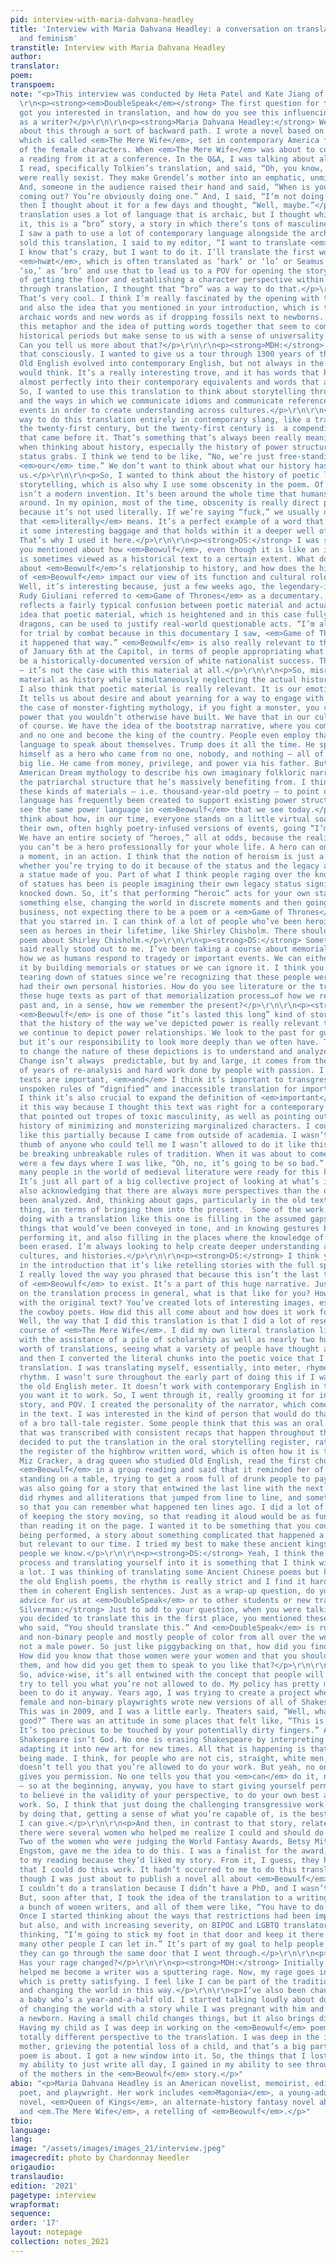 ```yaml
---
pid: interview-with-maria-dahvana-headley
title: 'Interview with Maria Dahvana Headley: a conversation on translation, storytelling,
  and feminism'
transtitle: Interview with Maria Dahvana Headley
author:
translator:
poem:
transpoem:
note: "<p>This interview was conducted by Heta Patel and Kate Jiang of <em>DoubleSpeak</em>.</p>\r\n
  \r\n<p><strong><em>DoubleSpeak</em></strong> The first question for today is: What
  got you interested in translation, and how do you see this influencing your work
  as a writer?</p>\r\n\r\n<p><strong>Maria Dahvana Headley:</strong> Well, I came
  about this through a sort of backward path. I wrote a novel based on <em>Beowulf</em>,
  which is called <em>The Mere Wife</em>, set in contemporary America from the POV
  of the female characters. When <em>The Mere Wife</em> was about to come out, I gave
  a reading from it at a conference. In the Q&A, I was talking about all the translations
  I read, specifically Tolkien’s translation, and said, “Oh, you know, some of them
  were really sexist. They make Grendel’s mother into an emphatic, unmistakable monster.”
  And, someone in the audience raised their hand and said, “When is your translation
  coming out? You’re obviously doing one.” And, I said, “I’m not doing that.” And,
  then I thought about it for a few days and thought, “Well, maybe.”</p>\r\n\r\n<p>Tolkien’s
  translation uses a lot of language that is archaic, but I thought while reading
  it, this is a “bro” story, a story in which there’s tons of masculine bragging.
  I saw a path to use a lot of contemporary language alongside the archaic. When I
  sold this translation, I said to my editor, “I want to translate <em>Beowulf</em>.
  I know that’s crazy, but I want to do it. I’ll translate the first word, the legendary
  <em>hwæt</em>, which is often translated as ‘hark’ or ‘lo’ or Seamus Heaney’s legendary
  ‘so,’ as ‘bro’ and use that to lead us to a POV for opening the story.” In terms
  of getting the floor and establishing a character perspective within the material
  through translation, I thought that “bro” was a way to do that.</p>\r\n\r\n<p><strong>DS:</strong>
  That’s very cool. I think I’m really fascinated by the opening with the word “bro”
  and also the idea that you mentioned in your introduction, which is the mixing of
  archaic words and new words as if dropping fossils next to newborns. I really loved
  this metaphor and the idea of putting words together that seem to come from different
  historical periods but make sense to us with a sense of universality and timelessness.
  Can you tell us more about that?</p>\r\n\r\n<p><strong>MDH:</strong> Yeah, I did
  that consciously. I wanted to give us a tour through 1300 years of the English language.
  Old English evolved into contemporary English, but not always in the ways that we
  would think. It’s a really interesting trove, and it has words that have transformed
  almost perfectly into their contemporary equivalents and words that are really different.
  So, I wanted to use this translation to think about storytelling through history
  and the ways in which we communicate idioms and communicate references to historical
  events in order to create understanding across cultures.</p>\r\n\r\n<p>There’s a
  way to do this translation entirely in contemporary slang, like a translation of
  the twenty-first century, but the twenty-first century is  a compendium of everything
  that came before it. That’s something that’s always been really meaningful to me
  when thinking about history, especially the history of power structures and unfair
  status grabs. I think we tend to be like, “No, we’re just free-standing here in
  <em>our</em> time.” We don’t want to think about what our history has created for
  us.</p>\r\n\r\n<p>So, I wanted to think about the history of poetic language and
  storytelling, which is also why I use some obscenity in the poem. Of course, obscenity
  isn’t a modern invention. It’s been around the whole time that humans have been
  around. In my opinion, most of the time, obscenity is really direct poetic language
  because it’s not used literally. If we’re saying “fuck,” we usually don’t mean what
  that <em>literally</em> means. It’s a perfect example of a word that holds within
  it some interesting baggage and that holds within it a deeper well of accrued meaning.
  That’s why I used it here.</p>\r\n\r\n<p><strong>DS:</strong> I was struck by what
  you mentioned about how <em>Beowulf</em>, even though it is like an imagined story,
  is sometimes viewed as a historical text to a certain extent. What do you think
  about <em>Beowulf</em>’s relationship to history, and how does the historicization
  of <em>Beowulf</em> impact our view of its function and cultural role?</p>\r\n\r\n<p><strong>MDH:</strong>
  Well, it’s interesting because, just a few weeks ago, the legendary-in-a-bad-way
  Rudy Giuliani referred to <em>Game of Thrones</em> as a documentary. The whole thing
  reflects a fairly typical confusion between poetic material and actuality, and the
  idea that poetic material, which is heightened and in this case fully inflated with
  dragons, can be used to justify real-world questionable acts. “I’m allowed to call
  for trial by combat because in this documentary I saw, <em>Game of Thrones</em>,
  it happened that way.” <em>Beowulf</em> is also really relevant to those events
  of January 6th at the Capitol, in terms of people appropriating what they saw to
  be a historically-documented version of white nationalist success. That’s a misread
  — it’s not the case with this material at all.</p>\r\n\r\n<p>So, misreading poetic
  material as history while simultaneously neglecting the actual history is problematic.
  I also think that poetic material is really relevant. It is our emotional history.
  It tells us about desire and about yearning for a way to engage with status. In
  the case of monster-fighting mythology, if you fight a monster, you can acquire
  power that you wouldn’t otherwise have built. We have that in our culture already,
  of course. We have the idea of the bootstrap narrative, where you come from nothing
  and no one and become the king of the country. People even employ that sort of mythological
  language to speak about themselves. Trump does it all the time. He speaks about
  himself as a hero who came from no one, nobody, and nothing — all of which is a
  big lie. He came from money, privilege, and power via his father. But he uses the
  American Dream mythology to describe his own imaginary folkloric narrative, erasing
  the patriarchal structure that he’s massively benefiting from. I think about using
  these kinds of materials — i.e. thousand-year-old poetry — to point out that “legendary”
  language has frequently been created to support existing power structures. We can
  see the same power language in <em>Beowulf</em> that we see today.</p>\r\n\r\n<p>I
  think about how, in our time, everyone stands on a little virtual soapbox, giving
  their own, often highly poetry-infused versions of events, going “I’m the hero.”
  We have an entire society of “heroes,” all at odds, because the reality is that
  you can’t be a hero professionally for your whole life. A hero can only exist in
  a moment, in an action. I think that the notion of heroism is just a question of
  whether you’re trying to do it because of the status and the legacy and wanting
  a statue made of you. Part of what I think people raging over the knocking down
  of statues has been is people imagining their own legacy status signifiers being
  knocked down. So, it’s that performing “heroic” acts for your own status, or it’s
  something else, changing the world in discrete moments and then going about your
  business, not expecting there to be a poem or a <em>Game of Thrones</em>–style ”documentary”
  that you starred in. I can think of a lot of people who’ve been heroic but weren’t
  seen as heroes in their lifetime, like Shirley Chisholm. There should be an epic
  poem about Shirley Chisholm.</p>\r\n\r\n<p><strong>DS:</strong> Something that you
  said really stood out to me. I’ve been taking a course about memorialization and
  how we as humans respond to tragedy or important events. We can either sanctify
  it by building memorials or statues or we can ignore it. I think you mentioned the
  tearing down of statues since we’re recognizing that these people were flawed and
  had their own personal histories. How do you see literature or the translation of
  these huge texts as part of that memorialization process…of how we remember the
  past and, in a sense, how we remember the present?</p>\r\n\r\n<p><strong>MDH:</strong>
  <em>Beowulf</em> is one of those “it’s lasted this long” kind of stories. I think
  that the history of the way we’ve depicted power is really relevant to the way that
  we continue to depict power relationships. We look to the past for guidance, sure,
  but it’s our responsibility to look more deeply than we often have. The only way
  to change the nature of these depictions is to understand and analyze where we started.
  Change isn’t always  predictable, but by and large, it comes from the critical mass
  of years of re-analysis and hard work done by people with passion. I think these
  texts are important, <em>and</em> I think it’s important to transgress against the
  unspoken rules of “dignified” and inaccessible translation for important texts.
  I think it’s also crucial to expand the definition of <em>important</em>. I did
  it this way because I thought this text was right for a contemporary translation
  that pointed out tropes of toxic masculinity, as well as pointing out the translation
  history of minimizing and monsterizing marginalized characters. I could do a translation
  like this partially because I came from outside of academia. I wasn’t under the
  thumb of anyone who could tell me I wasn’t allowed to do it like this, that I’d
  be breaking unbreakable rules of tradition. When it was about to come out, there
  were a few days where I was like, “Oh, no, it’s going to be so bad.” But, instead,
  many people in the world of medieval literature were ready for this kind of translation.
  It’s just all part of a big collective project of looking at what’s important and
  also acknowledging that there are always more perspectives than the ones that have
  been analyzed. And, thinking about gaps, particularly in the old texts, is a useful
  thing, in terms of bringing them into the present.  Some of the work I want to be
  doing with a translation like this one is filling in the assumed gaps, the subtext,
  things that would’ve been conveyed in tone, and in knowing gestures by a <em>scop</em>
  performing it, and also filling in the places where the knowledge of the past has
  been erased. I’m always looking to help create deeper understanding across generations,
  cultures, and histories.</p>\r\n\r\n<p><strong>DS:</strong> I think you mentioned
  in the introduction that it’s like retelling stories with the full spectrum of humanity;
  I really loved the way you phrased that because this isn’t the last translation
  of <em>Beowulf</em> to exist. It’s a part of this huge narrative. Just speaking
  on the translation process in general, what is that like for you? How do you interact
  with the original text? You’ve created lots of interesting images, especially with
  the cowboy poets. How did this all come about and how does it work for you?</p>\r\n\r\n<p><strong>MDH:</strong>
  Well, the way that I did this translation is that I did a lot of research over the
  course of <em>The Mere Wife</em>. I did my own literal translation line by line
  with the assistance of a pile of scholarship as well as nearly two hundred years
  worth of translations, seeing what a variety of people have thought about this material,
  and then I converted the literal chunks into the poetic voice that I used in this
  translation. I was translating myself, essentially, into meter, rhyme, and alliterative
  rhythm. I wasn’t sure throughout the early part of doing this if I wanted to replicate
  the old English meter. It doesn’t work with contemporary English in the way that
  you want it to work. So, I went through it, really grooming it for intelligibility,
  story, and POV. I created the personality of the narrator, which comes from suggestions
  in the text. I was interested in the kind of person that would do that in a kind
  of a bro tall-tale register. Some people think that this was an oral performance
  that was transcribed with consistent recaps that happen throughout the story. I
  decided to put the translation in the oral storytelling register, rather than in
  the register of the highbrow written word, which is often how it is translated.
  Miz Cracker, a drag queen who studied Old English, read the first chunk of this
  <em>Beowulf</em> in a group reading and said that it reminded her of drag storytelling,
  standing on a table, trying to get a room full of drunk people to pay attention.</p>\r\n\r\n<p>I
  was also going for a story that entwined the last line with the next line, so I
  did rhymes and alliterations that jumped from line to line, and sometimes callbacks,
  so that you can remember what happened ten lines ago. I did a lot of things in service
  of keeping the story moving, so that reading it aloud would be as fun or more fun
  than reading it on the page. I wanted it to be something that you could imagine
  being performed, a story about something complicated that happened a long time ago,
  but relevant to our time. I tried my best to make these ancient kings feel like
  people we know.</p>\r\n\r\n<p><strong>DS:</strong> Yeah, I think the storytelling
  process and translating yourself into it is something that I think will help me
  a lot. I was thinking of translating some Ancient Chinese poems but kind of like
  the old English poems, the rhythm is really strict and I find it hard to express
  them in coherent English sentences. Just as a wrap-up question, do you have any
  advice for us at <em>DoubleSpeak</em> or to other students or new translators?</p>\r\n\r\n<p><strong>Taije
  Silverman:</strong> Just to add to your question, when you were talking about why
  you decided to translate this in the first place, you mentioned these two women
  who said, “You should translate this.” And <em>DoubleSpeak</em> is run by women
  and non-binary people and mostly people of color from all over the world. It is
  not a male power. So just like piggybacking on that, how did you find your company?
  How did you know that those women were your women and that you should listen to
  them, and how did you get them to speak to you like that?</p>\r\n\r\n<p><strong>MDH:</strong>
  So, advice-wise, it’s all entwined with the concept that people will constantly
  try to tell you what you’re not allowed to do. My policy has pretty much always
  been to do it anyway. Years ago, I was trying to create a project where thirty-seven
  female and non-binary playwrights wrote new versions of all of Shakespeare’s plays.
  This was in 2009, and I was a little early. Theaters said, “Well, what if they aren’t
  good?” There was an attitude in some places that felt like, “This is Shakespeare.
  It’s too precious to be touched by your potentially dirty fingers.” And I’m like,
  Shakespeare isn’t God. No one is erasing Shakespeare by interpreting his work and
  adapting it into new art for new times. All that is happening is that more art is
  being made. I think, for people who are not cis, straight, white men, the world
  doesn’t tell you that you’re allowed to do your work. But yeah, no one typically
  gives you permission. No one tells you that you <em>can</em> do it, not usually
  — so at the beginning, anyway, you have to start giving yourself permission to transgress,
  to believe in the validity of your perspective, to do your own best and most difficult
  work. So, I think that just doing the challenging transgressive work yourself and
  by doing that, getting a sense of what you’re capable of, is the best advice that
  I can give.</p>\r\n\r\n<p>And then, in contrast to that story, relatedly and luckily,
  there were several women who helped me realize I could and should do this translation.
  Two of the women who were judging the World Fantasy Awards, Betsy Mitchell and Elizabeth
  Engstom, gave me the idea to do this. I was a finalist for the award, and they came
  to my reading because they’d liked my story. From it, I guess, they had a sense
  that I could do this work. It hadn’t occurred to me to do this translation, even
  though I was just about to publish a novel all about <em>Beowulf</em>. I still thought
  I couldn’t do a translation because I didn’t have a PhD, and I wasn’t Seamus Heaney.
  But, soon after that, I took the idea of the translation to a writing retreat with
  a bunch of women writers, and all of them were like, “You have to do it <em>now</em>.”
  Once I started thinking about the ways that restrictions had been imposed on women,
  but also, and with increasing severity, on BIPOC and LGBTQ translators, I started
  thinking, “I’m going to stick my foot in that door and keep it there and see how
  many other people I can let in.” It’s part of my goal to help people realize that
  they can go through the same door that I went through.</p>\r\n\r\n<p><strong>TS:</strong>
  Has your rage changed?</p>\r\n\r\n<p><strong>MDH:</strong> Initially, the rage that
  helped me become a writer was a sputtering rage. Now, my rage goes into my work,
  which is pretty satisfying. I feel like I can be part of the tradition of storytelling
  and changing the world in this way.</p>\r\n\r\n<p>I’ve also been changed by having
  a baby who’s a year-and-a-half old. I started talking loudly about doing the work
  of changing the world with a story while I was pregnant with him and while he was
  a newborn. Having a small child changes things, but it also brings different perspectives.
  Having my child as I was deep in working on the <em>Beowulf</em> poem brought a
  totally different perspective to the translation. I was deep in the idea of Grendel’s
  mother, grieving the potential loss of a child, and that’s a big part of what this
  poem is about. I got a new window into it. So, the things that I lost in terms of
  my ability to just write all day, I gained in my ability to see through the eyes
  of the mothers in the <em>Beowulf</em> story.</p>"
abio: "<p>Maria Dahvana Headley is an American novelist, memoirist, editor, translator,
  poet, and playwright. Her work includes <em>Magonia</em>, a young-adult space-fantasy
  novel, <em>Queen of Kings</em>, an alternate-history fantasy novel about Cleopatra,
  and <em.The Mere Wife</em>, a retelling of <em>Beowulf</em>.</p>"
tbio:
language:
lang:
image: "/assets/images/images_21/interview.jpeg"
imagecredit: photo by Chardonnay Needler
origaudio:
translaudio:
edition: '2021'
pagetype: interview
wrapformat:
sequence:
order: '17'
layout: notepage
collection: notes_2021
---
```


